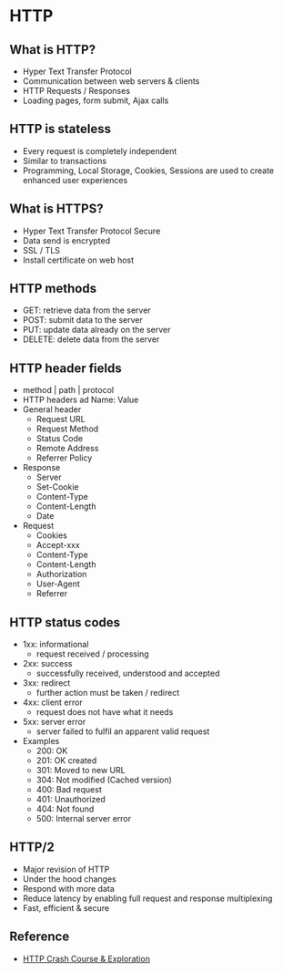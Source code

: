 # HTTP

## What is HTTP?

- Hyper Text Transfer Protocol
- Communication between web servers & clients
- HTTP Requests / Responses
- Loading pages, form submit, Ajax calls

## HTTP is stateless

- Every request is completely independent
- Similar to transactions
- Programming, Local Storage, Cookies, Sessions are used to create enhanced user experiences

## What is HTTPS?

- Hyper Text Transfer Protocol Secure
- Data send is encrypted
- SSL / TLS
- Install certificate on web host

## HTTP methods

- GET: retrieve data from the server
- POST: submit data to the server
- PUT: update data already on the server
- DELETE: delete data from the server

## HTTP header fields 

- method | path | protocol
- HTTP headers ad Name: Value
- General header
  - Request URL
  - Request Method
  - Status Code
  - Remote Address
  - Referrer Policy
- Response
  - Server
  - Set-Cookie
  - Content-Type
  - Content-Length
  - Date
- Request
  - Cookies
  - Accept-xxx
  - Content-Type
  - Content-Length
  - Authorization
  - User-Agent
  - Referrer

## HTTP status codes

- 1xx: informational
  - request received / processing
- 2xx: success
  - successfully received, understood and accepted
- 3xx: redirect
  - further action must be taken / redirect
- 4xx: client error
  - request does not have what it needs
- 5xx: server error 
  - server failed to fulfil an apparent valid request
- Examples
  - 200: OK
  - 201: OK created
  - 301: Moved to new URL
  - 304: Not modified (Cached version)
  - 400: Bad request
  - 401: Unauthorized
  - 404: Not found
  - 500: Internal server error

## HTTP/2

- Major revision of HTTP
- Under the hood changes
- Respond with more data
- Reduce latency by enabling full request and response multiplexing
- Fast, efficient & secure

## Reference

- [HTTP Crash Course & Exploration](https://www.youtube.com/watch?v=iYM2zFP3Zn0)